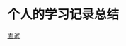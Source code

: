 # 个人的学习记录总结

[面试](https://github.com/zhanfenghai/personal-blog/blob/master/blogs/%E9%9D%A2%E8%AF%95.md)
